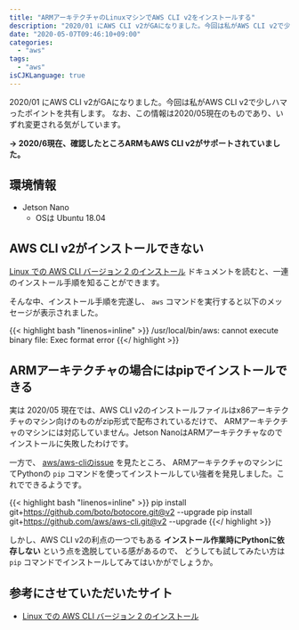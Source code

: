 ```yaml
---
title: "ARMアーキテクチャのLinuxマシンでAWS CLI v2をインストールする"
description: "2020/01 にAWS CLI v2がGAになりました。今回は私がAWS CLI v2で少しハマったポイントを共有します。2020/05現在ではx86アーキテクチャのみ配布のインストーラでのインストールをサポートしており、ARMアーキテクチャ向けには提供されていないのです"
date: "2020-05-07T09:46:10+09:00"
categories:
  - "aws"
tags:
  - "aws"
isCJKLanguage: true
---
```


2020/01 にAWS CLI v2がGAになりました。今回は私がAWS CLI v2で少しハマったポイントを共有します。
なお、この情報は2020/05現在のものであり、いずれ変更される気がしています。

**→ 2020/6現在、確認したところARMもAWS CLI v2がサポートされていました。**

## 環境情報

- Jetson Nano
  - OSは Ubuntu 18.04

<!--adsense-->

## AWS CLI v2がインストールできない

[Linux での AWS CLI バージョン 2 のインストール](https://docs.aws.amazon.com/ja_jp/cli/latest/userguide/install-cliv2-linux.html#cliv2-linux-prereq) ドキュメントを読むと、一連のインストール手順を知ることができます。

そんな中、インストール手順を完遂し、 `aws` コマンドを実行すると以下のメッセージが表示されました。

{{< highlight bash "linenos=inline" >}}
/usr/local/bin/aws: cannot execute binary file: Exec format error
{{</ highlight >}}

## ARMアーキテクチャの場合にはpipでインストールできる

実は 2020/05 現在では、AWS CLI v2のインストールファイルはx86アーキテクチャのマシン向けのものがzip形式で配布されているだけで、
ARMアーキテクチャのマシンには対応していません。Jetson NanoはARMアーキテクチャなのでインストールに失敗したわけです。

一方で、 [aws/aws-cliのissue](https://github.com/aws/aws-cli/issues/4943) を見たところ、
ARMアーキテクチャのマシンにてPythonの `pip` コマンドを使ってインストールしてい強者を発見しました。これでできるようです。

{{< highlight bash "linenos=inline" >}}
pip install git+https://github.com/boto/botocore.git@v2 --upgrade
pip install git+https://github.com/aws/aws-cli.git@v2 --upgrade
{{</ highlight >}}

しかし、AWS CLI v2の利点の一つでもある **インストール作業時にPythonに依存しない** という点を逸脱している感があるので、
どうしても試してみたい方は `pip` コマンドでインストールしてみてはいかがでしょうか。

## 参考にさせていただいたサイト

- [Linux での AWS CLI バージョン 2 のインストール](https://docs.aws.amazon.com/ja_jp/cli/latest/userguide/install-cliv2-linux.html#cliv2-linux-prereq)

